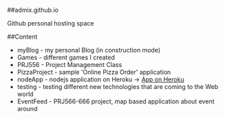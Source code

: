 ##admix.github.io


Github personal hosting space

##Content

* myBlog - my personal Blog (in construction mode)
* Games - different games I created
* PRJ556 - Project Management Class
* PizzaProject - sample 'Online Pizza Order' application
* nodeApp - nodejs application on Heroku -> <a href="http://admix-node.herokuapp.com">App on Heroku</a>
* testing - testing different new technologies that are coming to the Web world
* EventFeed - PRJ566-666 project, map based application about event around
